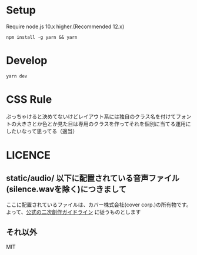 # Setup

Require node.js 10.x higher.(Recommended 12.x)

```
npm install -g yarn && yarn
```

# Develop

```
yarn dev
```

# CSS Rule

ぶっちゃけると決めてないけどレイアウト系には独自のクラス名を付けてフォントの大きさとか色とか見た目は専用のクラスを作ってそれを個別に当てる運用にしたいなって思ってる（適当）

# LICENCE

## static/audio/ 以下に配置されている音声ファイル(silence.wavを除く)につきまして

ここに配置されているファイルは、カバー株式会社(cover corp.)の所有物です。  
よって、[公式の二次創作ガイドライン](https://www.hololive.tv/terms) に従うものとします

## それ以外
MIT
